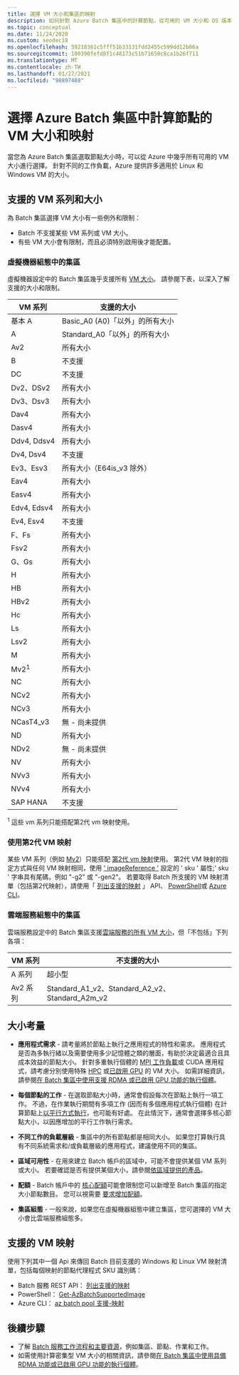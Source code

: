 ```yaml
---
title: 選擇 VM 大小和集區的映射
description: 如何針對 Azure Batch 集區中的計算節點，從可用的 VM 大小和 OS 版本中選擇
ms.topic: conceptual
ms.date: 11/24/2020
ms.custom: seodec18
ms.openlocfilehash: 59218361c5fff51b33131fdd2455c599dd12b06a
ms.sourcegitcommit: 100390fefd8f1c48173c51b71650c8ca1b26f711
ms.translationtype: MT
ms.contentlocale: zh-TW
ms.lasthandoff: 01/27/2021
ms.locfileid: "98897488"
---
```

# <a name="choose-a-vm-size-and-image-for-compute-nodes-in-an-azure-batch-pool"></a>選擇 Azure Batch 集區中計算節點的 VM 大小和映射

當您為 Azure Batch 集區選取節點大小時，可以從 Azure 中幾乎所有可用的 VM 大小進行選擇。 針對不同的工作負載，Azure 提供許多適用於 Linux 和 Windows VM 的大小。

## <a name="supported-vm-series-and-sizes"></a>支援的 VM 系列和大小

為 Batch 集區選擇 VM 大小有一些例外和限制：

- Batch 不支援某些 VM 系列或 VM 大小。
- 有些 VM 大小會有限制，而且必須特別啟用後才能配置。

### <a name="pools-in-virtual-machine-configuration"></a>虛擬機器組態中的集區

虛擬機器設定中的 Batch 集區幾乎支援所有 [VM 大小](../virtual-machines/sizes.md)。 請參閱下表，以深入了解支援的大小和限制。

| VM 系列  | 支援的大小 |
|------------|---------|
| 基本 A | Basic_A0 (A0)「以外」的所有大小 |
| A | Standard_A0「以外」的所有大小 |
| Av2 | 所有大小 |
| B | 不支援 |
| DC | 不支援 |
| Dv2、DSv2 | 所有大小 |
| Dv3、Dsv3 | 所有大小 |
| Dav4 | 所有大小 |
| Dasv4 | 所有大小 |
| Ddv4, Ddsv4 |  所有大小 |
| Dv4, Dsv4 | 不支援 |
| Ev3、Esv3 | 所有大小（E64is_v3 除外） |
| Eav4 | 所有大小 |
| Easv4 | 所有大小 |
| Edv4, Edsv4 |  所有大小 |
| Ev4, Esv4 | 不支援 |
| F、Fs | 所有大小 |
| Fsv2 | 所有大小 |
| G、Gs | 所有大小 |
| H | 所有大小 |
| HB | 所有大小 |
| HBv2 | 所有大小 |
| Hc | 所有大小 |
| Ls | 所有大小 |
| Lsv2 | 所有大小 |
| M | 所有大小 |
| Mv2<sup>1</sup> | 所有大小 |
| NC | 所有大小 |
| NCv2 | 所有大小 |
| NCv3 | 所有大小 |
| NCasT4_v3 | 無 - 尚未提供 |
| ND | 所有大小 |
| NDv2 | 無 - 尚未提供 |
| NV | 所有大小 |
| NVv3 | 所有大小 |
| NVv4 | 所有大小 |
| SAP HANA | 不支援 |

<sup>1</sup> 這些 vm 系列只能搭配第2代 vm 映射使用。

### <a name="using-generation-2-vm-images"></a>使用第2代 VM 映射

某些 VM 系列（例如 [Mv2](../virtual-machines/mv2-series.md)）只能搭配 [第2代 vm 映射](../virtual-machines/generation-2.md)使用。 第2代 VM 映射的指定方式與任何 VM 映射相同，使用 [' imageReference '](/rest/api/batchservice/pool/add#imagereference) 設定的 ' sku ' 屬性;' sku ' 字串具有尾碼，例如 "-g2" 或 "-gen2"。 若要取得 Batch 所支援的 VM 映射清單（包括第2代映射），請使用「 [列出支援的映射](/rest/api/batchservice/account/listsupportedimages) 」 API、 [PowerShell](/powershell/module/az.batch/get-azbatchsupportedimage)或 [Azure CLI](/cli/azure/batch/pool/supported-images)。

### <a name="pools-in-cloud-service-configuration"></a>雲端服務組態中的集區

雲端服務設定中的 Batch 集區支援[雲端服務的所有 VM 大小](../cloud-services/cloud-services-sizes-specs.md)，但「不包括」下列各項：

| VM 系列  | 不支援的大小 |
|------------|-------------------|
| A 系列   | 超小型       |
| Av2 系列 | Standard_A1_v2、Standard_A2_v2、Standard_A2m_v2 |

## <a name="size-considerations"></a>大小考量

- **應用程式需求** - 請考量將於節點上執行之應用程式的特性和需求。 應用程式是否為多執行緒以及需要使用多少記憶體之類的層面，有助於決定最適合且具成本效益的節點大小。 針對多重執行個體的 [MPI 工作負載](batch-mpi.md)或 CUDA 應用程式，請考慮分別使用特殊 [HPC](../virtual-machines/sizes-hpc.md) 或[已啟用 GPU](../virtual-machines/sizes-gpu.md) 的 VM 大小。 如需詳細資訊，請參閱[在 Batch 集區中使用支援 RDMA 或已啟用 GPU 功能的執行個體](batch-pool-compute-intensive-sizes.md)。

- **每個節點的工作** - 在選取節點大小時，通常會假設每次在節點上執行一項工作。 不過，在作業執行期間有多項工作 (因而有多個應用程式執行個體) 在計算節點上[以平行方式執行](batch-parallel-node-tasks.md)，也可能有好處。 在此情況下，通常會選擇多核心節點大小，以因應增加的平行工作執行需求。

- **不同工作的負載層級** - 集區中的所有節點都是相同大小。 如果您打算執行具有不同系統需求和/或負載層級的應用程式，建議使用不同的集區。

- **區域可用性** - 在用來建立 Batch 帳戶的區域中，可能不會提供某個 VM 系列或大小。 若要確認是否有提供某個大小，請參閱[依區域提供的產品](https://azure.microsoft.com/regions/services/)。

- **配額** - Batch 帳戶中的 [核心配額](batch-quota-limit.md#resource-quotas)可能會限制您可以新增至 Batch 集區的指定大小節點數目。 您可以視需要 [要求增加配額](batch-quota-limit.md#increase-a-quota)。

- **集區組態** - 一般來說，如果您在虛擬機器組態中建立集區，您可選擇的 VM 大小會比雲端服務組態多。

## <a name="supported-vm-images"></a>支援的 VM 映射

使用下列其中一個 Api 來傳回 Batch 目前支援的 Windows 和 Linux VM 映射清單，包括每個映射的節點代理程式 SKU 識別碼：

- Batch 服務 REST API： [列出支援的映射](/rest/api/batchservice/account/listsupportedimages)
- PowerShell： [Get-AzBatchSupportedImage](/powershell/module/az.batch/get-azbatchsupportedimage)
- Azure CLI： [az batch pool 支援-映射](/cli/azure/batch/pool/supported-images)

## <a name="next-steps"></a>後續步驟

- 了解 [Batch 服務工作流程和主要資源](batch-service-workflow-features.md)，例如集區、節點、作業和工作。
- 如需使用計算密集型 VM 大小的相關資訊，請參閱[在 Batch 集區中使用具備 RDMA 功能或已啟用 GPU 功能的執行個體](batch-pool-compute-intensive-sizes.md)。
